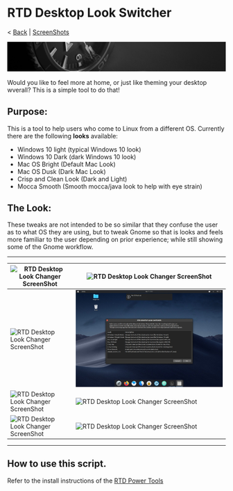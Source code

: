 # RTD Desktop Look Switcher
< [Back](https://github.com/vonschutter/RTD-Setup/blob/main/README.md) | [ScreenShots](Media_files/SCREENSHOTS.md)

![RTD Blind Install Media Header](Media_files/header-time.jpg "Executing the Script")

Would you like to feel more at home, or just like theming your desktop wverall? This is a simple tool to do that!

## Purpose:
This is a tool to help users who come to Linux from a different OS. Currently there are the following **looks** available:

- Windows 10 light (typical Windows 10 look)
- Windows 10 Dark (dark Windows 10 look)
- Mac OS Bright (Default Mac Look)
- Mac OS Dusk (Dark Mac Look)
- Crisp and Clean Look (Dark and Light)
- Mocca Smooth (Smooth mocca/java look to help with eye strain)

## The Look:
These tweaks are not intended to be so similar that they confuse the user as to what OS they are using, but to tweak Gnome so that is looks and feels more familiar to the user depending on prior experience; while still showing some of the Gnome workflow. 
***
![RTD Desktop Look Changer ScreenShot](/Media_files/ScrWinLi.jpg "Windows Light") | ![RTD Desktop Look Changer ScreenShot](/Media_files/ScrWinDk.jpg "Windows Dark")
------------ | -------------
![RTD Desktop Look Changer ScreenShot](/Media_files/ScrMacLi.jpg "Mac Light") | ![RTD Desktop Look Changer ScreenShot](Media_files/ScrMacDk.jpg "Mac Dark")
![RTD Desktop Look Changer ScreenShot](/Media_files/ScrProLi.jpg "Pro Light") | ![RTD Desktop Look Changer ScreenShot](/Media_files/ScrProDk.jpg "Pro Dark")
![RTD Desktop Look Changer ScreenShot](/Media_files/ScrMocca.jpg "Mocca Smooth") | ![RTD Desktop Look Changer ScreenShot](/Media_files/ScrReset.jpg "Distributio Reset")

***

## How to use this script. 
Refer to the install instructions of the [RTD Power Tools](https://github.com/vonschutter/RTD-Setup/blob/main/README.md)

